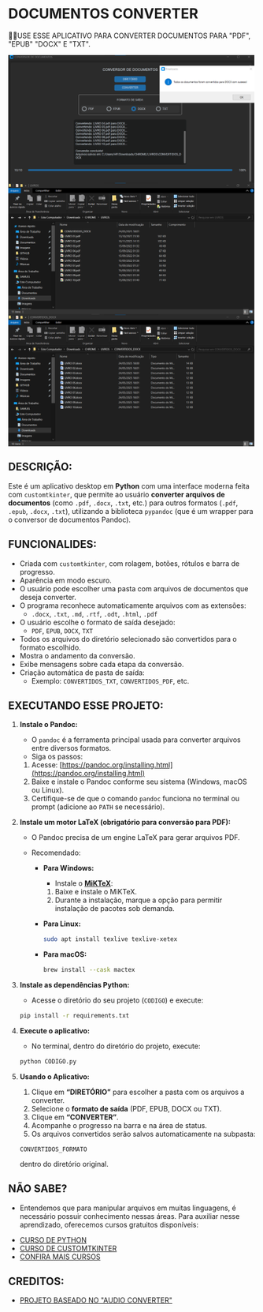 # DOCUMENTOS CONVERTER
👨‍🏫USE ESSE APLICATIVO PARA CONVERTER DOCUMENTOS PARA "PDF", "EPUB" "DOCX" E "TXT".

<img src="./IMAGENS/FOTO_01.png" align="center" width="500"> <br>
<img src="./IMAGENS/FOTO_02.png" align="center" width="500"> <br>
<img src="./IMAGENS/FOTO_03.png" align="center" width="500"> <br>

## DESCRIÇÃO:
Este é um aplicativo desktop em **Python** com uma interface moderna feita com `customtkinter`, que permite ao usuário **converter arquivos de documentos** (como `.pdf`, `.docx`, `.txt`, etc.) para outros formatos (`.pdf`, `.epub`, `.docx`, `.txt`), utilizando a biblioteca `pypandoc` (que é um wrapper para o conversor de documentos Pandoc).

## FUNCIONALIDES:
* Criada com `customtkinter`, com rolagem, botões, rótulos e barra de progresso.
* Aparência em modo escuro.
* O usuário pode escolher uma pasta com arquivos de documentos que deseja converter.
* O programa reconhece automaticamente arquivos com as extensões:
  * `.docx`, `.txt`, `.md`, `.rtf`, `.odt`, `.html`, `.pdf`
* O usuário escolhe o formato de saída desejado:
  * `PDF`, `EPUB`, `DOCX`, `TXT`
* Todos os arquivos do diretório selecionado são convertidos para o formato escolhido.
* Mostra o andamento da conversão.
* Exibe mensagens sobre cada etapa da conversão.
* Criação automática de pasta de saída:
   * Exemplo: `CONVERTIDOS_TXT`, `CONVERTIDOS_PDF`, etc.

## EXECUTANDO ESSE PROJETO:
1. **Instale o Pandoc:**
   * O `pandoc` é a ferramenta principal usada para converter arquivos entre diversos formatos.
   * Siga os passos:

   1. Acesse: [https://pandoc.org/installing.html](https://pandoc.org/installing.html)
   2. Baixe e instale o Pandoc conforme seu sistema (Windows, macOS ou Linux).
   3. Certifique-se de que o comando `pandoc` funciona no terminal ou prompt (adicione ao `PATH` se necessário).

2. **Instale um motor LaTeX (obrigatório para conversão para PDF):**
   * O Pandoc precisa de um engine LaTeX para gerar arquivos PDF.
   * Recomendado:

      * **Para Windows:**

         * Instale o [**MiKTeX**](https://miktex.org/download):

         1. Baixe e instale o MiKTeX.
         2. Durante a instalação, marque a opção para permitir instalação de pacotes sob demanda.

      * **Para Linux:**

         ```bash
         sudo apt install texlive texlive-xetex
         ```

      * **Para macOS:**

         ```bash
         brew install --cask mactex
         ```

3. **Instale as dependências Python:**
   * Acesse o diretório do seu projeto (`CODIGO`) e execute:

   ```bash
   pip install -r requirements.txt
   ```

4. **Execute o aplicativo:**
   * No terminal, dentro do diretório do projeto, execute:

   ```bash
   python CODIGO.py
   ```

5. **Usando o Aplicativo:**
   1. Clique em **“DIRETÓRIO”** para escolher a pasta com os arquivos a converter.
   2. Selecione o **formato de saída** (PDF, EPUB, DOCX ou TXT).
   3. Clique em **“CONVERTER”**.
   4. Acompanhe o progresso na barra e na área de status.
   5. Os arquivos convertidos serão salvos automaticamente na subpasta:

   ```
   CONVERTIDOS_FORMATO
   ```

   dentro do diretório original.

## NÃO SABE?
- Entendemos que para manipular arquivos em muitas linguagens, é necessário possuir conhecimento nessas áreas. Para auxiliar nesse aprendizado, oferecemos cursos gratuitos disponíveis:
* [CURSO DE PYTHON](https://github.com/VILHALVA/CURSO-DE-PYTHON)
* [CURSO DE CUSTOMTKINTER](https://github.com/VILHALVA/CURSO-DE-CUSTOMTKINTER)
* [CONFIRA MAIS CURSOS](https://github.com/VILHALVA?tab=repositories&q=+topic:CURSO)

## CREDITOS:
- [PROJETO BASEADO NO "AUDIO CONVERTER"](https://github.com/VILHALVA/AUDIO-CONVERTER)






